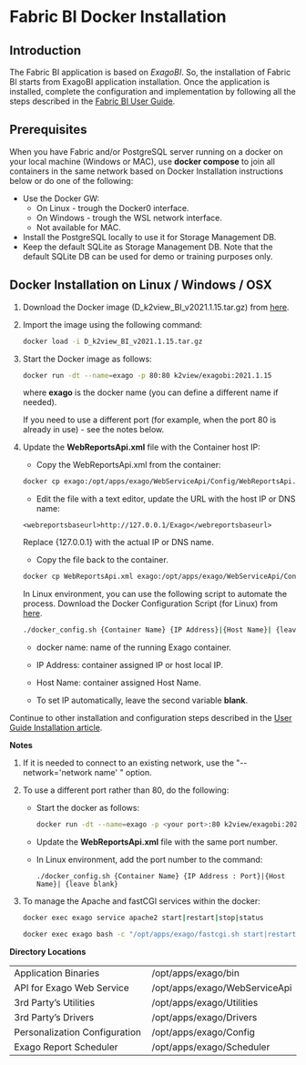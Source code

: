 # Fabric BI Docker Installation

## Introduction

The Fabric BI application is based on *ExagoBI*. So, the installation of Fabric BI starts from ExagoBI application installation. Once the application is installed, complete the configuration and implementation by following all the steps described in the [Fabric BI User Guide](/articles/38_bi_integration/00_BI_user_guide_overview.md).

## Prerequisites

When you have Fabric and/or PostgreSQL server running on a docker on your local machine (Windows or MAC),  use **docker compose** to join all containers in the same network based on Docker Installation instructions below or do one of the following:

* Use the Docker GW:
  * On Linux - trough the Docker0 interface.
  * On Windows - trough the WSL network interface.
  * Not available for MAC.
* Install the PostgreSQL locally to use it for Storage Management DB.
* Keep the default SQLite as Storage Management DB. Note that the default SQLite DB can be used for demo or training purposes only.

## Docker Installation on Linux / Windows / OSX

1. Download the Docker image (D_k2view_BI_v2021.1.15.tar.gz) from [here](https://download.k2view.com/index.php/s/vZ2heS6xpqtMX0w).

2. Import the image using the following command:

   ~~~bash
   docker load -i D_k2view_BI_v2021.1.15.tar.gz
   ~~~
   
3. Start the Docker image as follows:

   ~~~bash
   docker run -dt --name=exago -p 80:80 k2view/exagobi:2021.1.15
   ~~~

   where **exago** is the docker name (you can define a different name if needed).
   
   If you need to use a different port (for example, when the port 80 is already in use) - see the notes below.
   
4. Update the **WebReportsApi.xml** file with the Container host IP:

   * Copy the WebReportsApi.xml from the container:

   ~~~bash
   docker cp exago:/opt/apps/exago/WebServiceApi/Config/WebReportsApi.xml .
   ~~~

   * Edit the file with a text editor, update the URL with the host IP or DNS name:
   
   ~~~
   <webreportsbaseurl>http://127.0.0.1/Exago</webreportsbaseurl>
   ~~~
   
   Replace {127.0.0.1} with the actual IP or DNS name.
   
   * Copy the file back to the container.

   ~~~bash
   docker cp WebReportsApi.xml exago:/opt/apps/exago/WebServiceApi/Config/WebReportsApi.xml
   ~~~
   
   In Linux environment, you can use the following script to automate the process.
   Download the Docker Configuration Script (for Linux) from [here](https://download.k2view.com/index.php/s/yBnXEWhq9SrTDX6).

   ~~~bash
   ./docker_config.sh {Container Name} {IP Address}|{Host Name}| {leave blank}
   ~~~

     * docker name: name of the running Exago container.

     * IP Address: container assigned IP or host local IP.

     * Host Name: container assigned Host Name.

     * To set IP automatically, leave the second variable **blank**.

Continue to other installation and configuration steps described in the [User Guide Installation article](/articles/38_bi_integration/01_Installation.md).

**Notes**

1. If it is needed to connect to an existing network, use the "--network='network name' " option.

2. To use a different port rather than 80, do the following:

   * Start the docker as follows:

     ~~~bash
     docker run -dt --name=exago -p <your port>:80 k2view/exagobi:2021.1.15
     ~~~

   * Update the **WebReportsApi.xml** file with the same port number.

   * In Linux environment, add the port number to the command:

     ~~~
     ./docker_config.sh {Container Name} {IP Address : Port}|{Host Name}| {leave blank}
     ~~~

3. To manage the Apache and fastCGI services within the docker:

   ~~~bash
   docker exec exago service apache2 start|restart|stop|status
   ~~~

   ~~~bash
   docker exec exago bash -c "/opt/apps/exago/fastcgi.sh start|restart|stop|status
   ~~~

**Directory Locations**

<table style="border-collapse: collapse; width: 100%;">
<tbody>
<tr>
<td style="width: 50%; height: 18px;">Application Binaries</td>
<td style="width: 50%; height: 18px;">/opt/apps/exago/bin</td>
</tr>
<tr>
<td style="width: 50%; height: 18px;">API for Exago Web Service</td>
<td style="width: 50%; height: 18px;">/opt/apps/exago/WebServiceApi</td>
</tr>
<tr>
<td style="width: 50%; height: 18px;">3rd Party’s Utilities</td>
<td style="width: 50%; height: 18px;">/opt/apps/exago/Utilities</td>
</tr>
<tr>
<td style="width: 50%; height: 18px;">3rd Party’s Drivers</td>
    <td style="width: 50%; height: 18px;">/opt/apps/exago/Drivers</td>
</tr>
<tr>
<td style="width: 50%; height: 18px;">Personalization Configuration</td><td style="width: 50%; height: 18px;">/opt/apps/exago/Config</td>
</tr>
<tr>
<td style="width: 50%; height: 18px;">Exago Report Scheduler</td>
<td style="width: 50%; height: 18px;">/opt/apps/exago/Scheduler</td>
</tr>
</tbody>
</table>
